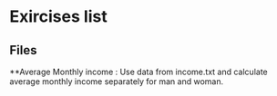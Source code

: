 Exircises list
========

Files
---------

**Average Monthly income :
Use data from income.txt and calculate average monthly income separately for man and woman.

